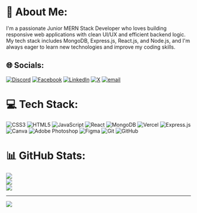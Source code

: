 # 💫 About Me:
I'm a passionate Junior MERN Stack Developer who loves building responsive web applications with clean UI/UX and efficient backend logic. My tech stack includes MongoDB, Express.js, React.js, and Node.js, and I'm always eager to learn new technologies and improve my coding skills.


## 🌐 Socials:
[![Discord](https://img.shields.io/badge/Discord-%237289DA.svg?logo=discord&logoColor=white)](https://discord.gg/mdhanifsikder) [![Facebook](https://img.shields.io/badge/Facebook-%231877F2.svg?logo=Facebook&logoColor=white)](https://facebook.com/hanif.sikder.920) [![LinkedIn](https://img.shields.io/badge/LinkedIn-%230077B5.svg?logo=linkedin&logoColor=white)](https://linkedin.com/in/hanifsikder920) [![X](https://img.shields.io/badge/X-black.svg?logo=X&logoColor=white)](https://x.com/hanifsikder920) [![email](https://img.shields.io/badge/Email-D14836?logo=gmail&logoColor=white)](mailto:mdhanifsikderpersonal@gmail.com) 

# 💻 Tech Stack:
![CSS3](https://img.shields.io/badge/css3-%231572B6.svg?style=for-the-badge&logo=css3&logoColor=white) ![HTML5](https://img.shields.io/badge/html5-%23E34F26.svg?style=for-the-badge&logo=html5&logoColor=white) ![JavaScript](https://img.shields.io/badge/javascript-%23323330.svg?style=for-the-badge&logo=javascript&logoColor=%23F7DF1E) ![React](https://img.shields.io/badge/react-%2320232a.svg?style=for-the-badge&logo=react&logoColor=%2361DAFB) ![MongoDB](https://img.shields.io/badge/MongoDB-%234ea94b.svg?style=for-the-badge&logo=mongodb&logoColor=white) ![Vercel](https://img.shields.io/badge/vercel-%23000000.svg?style=for-the-badge&logo=vercel&logoColor=white) ![Express.js](https://img.shields.io/badge/express.js-%23404d59.svg?style=for-the-badge&logo=express&logoColor=%2361DAFB) ![Canva](https://img.shields.io/badge/Canva-%2300C4CC.svg?style=for-the-badge&logo=Canva&logoColor=white) ![Adobe Photoshop](https://img.shields.io/badge/adobe%20photoshop-%2331A8FF.svg?style=for-the-badge&logo=adobe%20photoshop&logoColor=white) ![Figma](https://img.shields.io/badge/figma-%23F24E1E.svg?style=for-the-badge&logo=figma&logoColor=white) ![Git](https://img.shields.io/badge/git-%23F05033.svg?style=for-the-badge&logo=git&logoColor=white) ![GitHub](https://img.shields.io/badge/github-%23121011.svg?style=for-the-badge&logo=github&logoColor=white)
# 📊 GitHub Stats:
![](https://github-readme-stats.vercel.app/api?username=hanifsikder921&theme=default_repocard&hide_border=false&include_all_commits=false&count_private=false)<br/>
![](https://nirzak-streak-stats.vercel.app/?user=hanifsikder921&theme=default_repocard&hide_border=false)<br/>
![](https://github-readme-stats.vercel.app/api/top-langs/?username=hanifsikder921&theme=default_repocard&hide_border=false&include_all_commits=false&count_private=false&layout=compact)

---
[![](https://visitcount.itsvg.in/api?id=hanifsikder921&icon=0&color=0)](https://visitcount.itsvg.in)

<!-- Proudly created with GPRM ( https://gprm.itsvg.in ) -->
